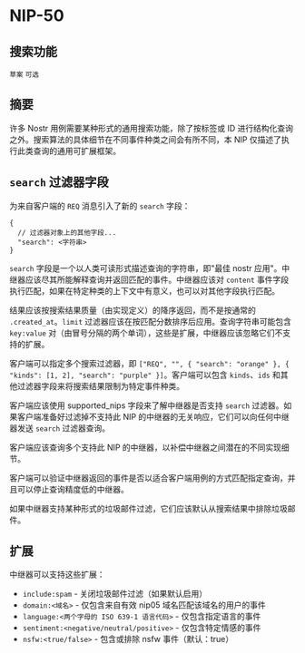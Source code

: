 NIP-50
======

搜索功能
-----------------

`草案` `可选`

## 摘要

许多 Nostr 用例需要某种形式的通用搜索功能，除了按标签或 ID 进行结构化查询之外。搜索算法的具体细节在不同事件种类之间会有所不同，本 NIP 仅描述了执行此类查询的通用可扩展框架。

## `search` 过滤器字段

为来自客户端的 `REQ` 消息引入了新的 `search` 字段：
```jsonc
{
  // 过滤器对象上的其他字段...
  "search": <字符串>
}
```
`search` 字段是一个以人类可读形式描述查询的字符串，即"最佳 nostr 应用"。中继器应该尽其所能解释查询并返回匹配的事件。中继器应该对 `content` 事件字段执行匹配，如果在特定种类的上下文中有意义，也可以对其他字段执行匹配。

结果应该按搜索结果质量（由实现定义）的降序返回，而不是按通常的 `.created_at`。`limit` 过滤器应该在按匹配分数排序后应用。查询字符串可能包含 `key:value` 对（由冒号分隔的两个单词），这些是扩展，中继器应该忽略它们不支持的扩展。

客户端可以指定多个搜索过滤器，即 `["REQ", "", { "search": "orange" }, { "kinds": [1, 2], "search": "purple" }]`。客户端可以包含 `kinds`、`ids` 和其他过滤器字段来将搜索结果限制为特定事件种类。

客户端应该使用 supported_nips 字段来了解中继器是否支持 `search` 过滤器。如果客户端准备好过滤掉不支持此 NIP 的中继器的无关响应，它们可以向任何中继器发送 `search` 过滤器查询。

客户端应该查询多个支持此 NIP 的中继器，以补偿中继器之间潜在的不同实现细节。

客户端可以验证中继器返回的事件是否以适合客户端用例的方式匹配指定查询，并且可以停止查询精度低的中继器。

如果中继器支持某种形式的垃圾邮件过滤，它们应该默认从搜索结果中排除垃圾邮件。

## 扩展

中继器可以支持这些扩展：
- `include:spam` - 关闭垃圾邮件过滤（如果默认启用）
- `domain:<域名>` - 仅包含来自有效 nip05 域名匹配该域名的用户的事件
- `language:<两个字母的 ISO 639-1 语言代码>` - 仅包含指定语言的事件
- `sentiment:<negative/neutral/positive>` - 仅包含特定情感的事件
- `nsfw:<true/false>` - 包含或排除 nsfw 事件（默认：true）
